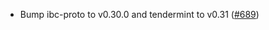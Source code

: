 - Bump ibc-proto to v0.30.0 and tendermint to v0.31
  ([#689](https://github.com/cosmos/ibc-rs/issues/689))